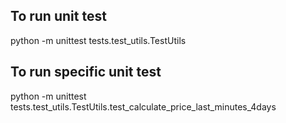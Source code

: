 ## To run unit test
python -m unittest tests.test_utils.TestUtils

## To run specific unit test
python -m unittest tests.test_utils.TestUtils.test_calculate_price_last_minutes_4days